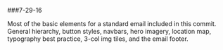 ###7-29-16

Most of the basic elements for a standard email included in this commit. General hierarchy, button styles, navbars, hero imagery, location map, typography best practice, 3-col img tiles, and the email footer.




